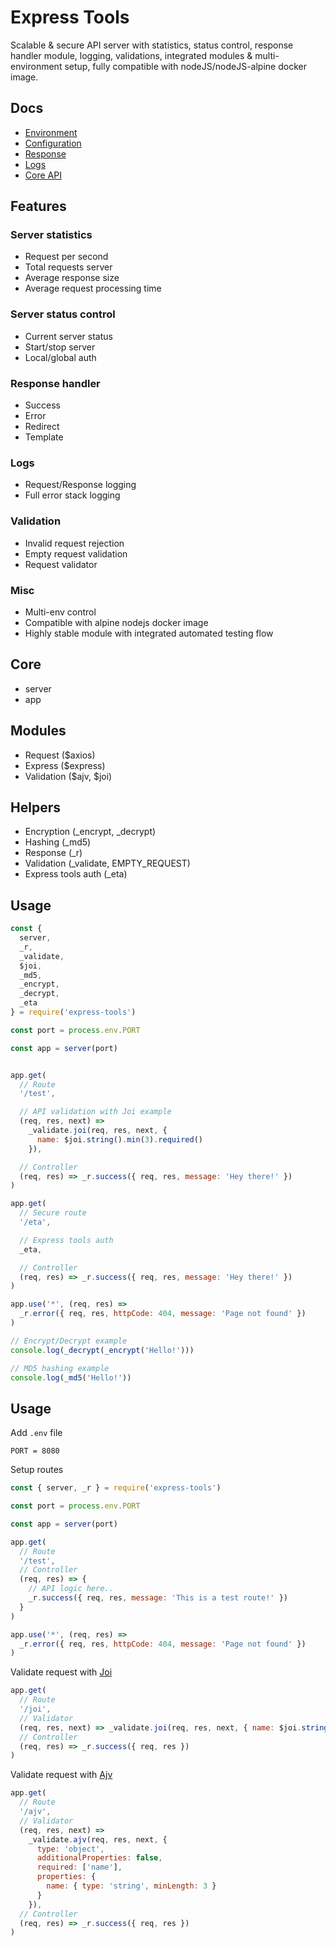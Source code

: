 # Express Tools

Scalable & secure API server with statistics, status control, response handler module, logging, validations, integrated modules & multi-environment setup, fully compatible with nodeJS/nodeJS-alpine docker image.

## Docs

- [Environment](./docs/env.md)
- [Configuration](./docs/config.md)
- [Response](./docs/response.md)
- [Logs](./docs/logs.md)
- [Core API](./docs/api.md)

## Features

### Server statistics

- Request per second
- Total requests server
- Average response size
- Average request processing time

### Server status control

- Current server status
- Start/stop server
- Local/global auth

### Response handler

- Success
- Error
- Redirect
- Template

### Logs

- Request/Response logging
- Full error stack logging

### Validation

- Invalid request rejection
- Empty request validation
- Request validator

### Misc

- Multi-env control
- Compatible with alpine nodejs docker image
- Highly stable module with integrated automated testing flow

## Core

- server
- app

## Modules

- Request ($axios)
- Express ($express)
- Validation ($ajv, $joi)

## Helpers

- Encryption (_encrypt, _decrypt)
- Hashing (_md5)
- Response (_r)
- Validation (_validate, EMPTY_REQUEST)
- Express tools auth (_eta)

## Usage

```js
const {
  server,
  _r,
  _validate,
  $joi,
  _md5,
  _encrypt,
  _decrypt,
  _eta
} = require('express-tools')

const port = process.env.PORT

const app = server(port)


app.get(
  // Route
  '/test',

  // API validation with Joi example
  (req, res, next) =>
    _validate.joi(req, res, next, {
      name: $joi.string().min(3).required()
    }),

  // Controller
  (req, res) => _r.success({ req, res, message: 'Hey there!' })
)

app.get(
  // Secure route
  '/eta',

  // Express tools auth
  _eta,

  // Controller
  (req, res) => _r.success({ req, res, message: 'Hey there!' })
)

app.use('*', (req, res) =>
  _r.error({ req, res, httpCode: 404, message: 'Page not found' })
)

// Encrypt/Decrypt example
console.log(_decrypt(_encrypt('Hello!')))

// MD5 hashing example
console.log(_md5('Hello!'))
```

## Usage

Add `.env` file

```
PORT = 8080
```

Setup routes

```js
const { server, _r } = require('express-tools')

const port = process.env.PORT

const app = server(port)

app.get(
  // Route
  '/test',
  // Controller
  (req, res) => {
    // API logic here..
    _r.success({ req, res, message: 'This is a test route!' })
  }
)

app.use('*', (req, res) =>
  _r.error({ req, res, httpCode: 404, message: 'Page not found' })
)
```

Validate request with [Joi](https://joi.dev/)

```js
app.get(
  // Route
  '/joi',
  // Validator
  (req, res, next) => _validate.joi(req, res, next, { name: $joi.string().min(3).required() }),
  // Controller
  (req, res) => _r.success({ req, res })
)
```

Validate request with [Ajv](https://ajv.js.org/)

```js
app.get(
  // Route
  '/ajv',
  // Validator
  (req, res, next) =>
    _validate.ajv(req, res, next, {
      type: 'object',
      additionalProperties: false,
      required: ['name'],
      properties: {
        name: { type: 'string', minLength: 3 }
      }
    }),
  // Controller
  (req, res) => _r.success({ req, res })
)
```
